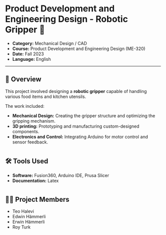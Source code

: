 # Product Development and Engineering Design - Robotic Gripper 🦾

- **Category:** Mechanical Design / CAD
- **Course:** Product Development and Engineering Design (ME-320)
- **Date:** Fall 2023
- **Language:** English

---

## 📌 Overview

This project involved designing a **robotic gripper** capable of handling 
various food items and kitchen utensils.

The work included:

- **Mechanical Design:** Creating the gripper structure and optimizing
the gripping mechanism.
- **3D printing:** Prototyping and manufacturing custom-designed components.
- **Electronics and Control:** Integrating Arduino for motor control and 
sensor feedback.

#

## 🛠️ Tools Used

- **Software:** Fusion360, Arduino IDE, Prusa Slicer
- **Documentation:** Latex

#

## 👷‍♂️ Project Members

- Teo Halevi
- Edwin Hämmerli
- Erwin Hämmerli
- Roy Turk

#
